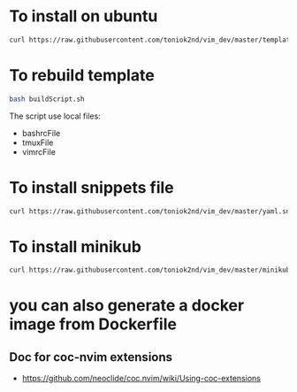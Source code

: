 # To install on ubuntu
```bash
curl https://raw.githubusercontent.com/toniok2nd/vim_dev/master/template |bash
```

# To rebuild template
```bash
bash buildScript.sh
```
The script use local files:
- bashrcFile
- tmuxFile
- vimrcFile

# To install snippets file 
```bash
curl https://raw.githubusercontent.com/toniok2nd/vim_dev/master/yaml.snippets -O && cp yaml.snippets ~/.config/coc/ultisnips/yaml.snippets
```

# To install minikub 
```bash
curl https://raw.githubusercontent.com/toniok2nd/vim_dev/master/minikubInstall |bash
```

# you can also generate a docker image from Dockerfile

## Doc for coc-nvim extensions
- https://github.com/neoclide/coc.nvim/wiki/Using-coc-extensions
